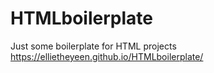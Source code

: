 # HTMLboilerplate
Just some boilerplate for HTML projects  
<https://ellietheyeen.github.io/HTMLboilerplate/>
